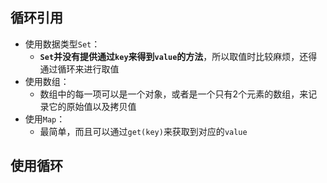 ## 循环引用

* 使用数据类型`Set`：
  * **`Set`并没有提供通过`key`来得到`value`的方法**，所以取值时比较麻烦，还得通过循环来进行取值
* 使用数组：
  * 数组中的每一项可以是一个对象，或者是一个只有2个元素的数组，来记录它的原始值以及拷贝值
* 使用`Map`：
  * 最简单，而且可以通过`get(key)`来获取到对应的`value`
  
## 使用循环
